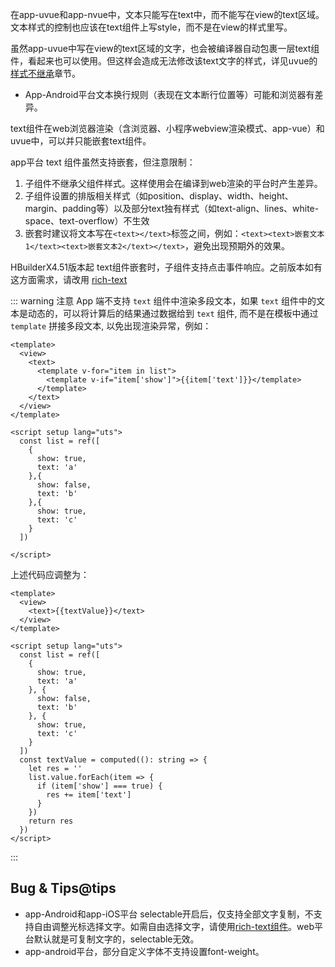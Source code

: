 <!-- ## text -->

<!-- UTSCOMJSON.text.name -->

<!-- UTSCOMJSON.text.description -->

<!-- UTSCOMJSON.text.compatibility -->

在app-uvue和app-nvue中，文本只能写在text中，而不能写在view的text区域。文本样式的控制也应该在text组件上写style，而不是在view的样式里写。

虽然app-uvue中写在view的text区域的文字，也会被编译器自动包裹一层text组件，看起来也可以使用。但这样会造成无法修改该text文字的样式，详见uvue的[样式不继承](../css/README.md#stylenoextends)章节。

<!-- UTSCOMJSON.text.attribute -->

<!-- UTSCOMJSON.text.event -->

<!-- UTSCOMJSON.text.component_type-->

- App-Android平台文本换行规则（表现在文本断行位置等）可能和浏览器有差异。

<!-- UTSCOMJSON.text.children -->

text组件在web浏览器渲染（含浏览器、小程序webview渲染模式、app-vue）和uvue中，可以并只能嵌套text组件。

app平台 text 组件虽然支持嵌套，但注意限制：
1. 子组件不继承父组件样式。这样使用会在编译到web渲染的平台时产生差异。
2. 子组件设置的排版相关样式（如position、display、width、height、margin、padding等）以及部分text独有样式（如text-align、lines、white-space、text-overflow）不生效
3. 嵌套时建议将文本写在`<text></text>`标签之间，例如：`<text><text>嵌套文本1</text><text>嵌套文本2</text></text>`，避免出现预期外的效果。

HBuilderX4.51版本起 text组件嵌套时，子组件支持点击事件响应。之前版本如有这方面需求，请改用 [rich-text](./rich-text.md)

<!-- UTSCOMJSON.text.example -->

::: warning 注意
App 端不支持 `text` 组件中渲染多段文本，如果 `text` 组件中的文本是动态的，可以将计算后的结果通过数据给到 `text` 组件, 而不是在模板中通过 `template` 拼接多段文本, 以免出现渲染异常，例如：
```vue
<template>
  <view>
    <text>
      <template v-for="item in list">
        <template v-if="item['show']">{{item['text']}}</template>
      </template>
    </text>
  </view>
</template>

<script setup lang="uts">
  const list = ref([
    {
      show: true,
      text: 'a'
    },{
      show: false,
      text: 'b'
    },{
      show: true,
      text: 'c'
    }
  ])
  
</script>
```
上述代码应调整为：
```vue
<template>
  <view>
    <text>{{textValue}}</text>
  </view>
</template>

<script setup lang="uts">
  const list = ref([
    {
      show: true,
      text: 'a'
    }, {
      show: false,
      text: 'b'
    }, {
      show: true,
      text: 'c'
    }
  ])
  const textValue = computed((): string => {
    let res = ''
    list.value.forEach(item => {
      if (item['show'] === true) {
        res += item['text']
      }
    })
    return res
  })
</script>
```
:::

<!-- UTSCOMJSON.text.reference -->

## Bug & Tips@tips
- app-Android和app-iOS平台 selectable开启后，仅支持全部文字复制，不支持自由调整光标选择文字。如需自由选择文字，请使用[rich-text组件](rich-text.md)。web平台默认就是可复制文字的，selectable无效。
- app-android平台，部分自定义字体不支持设置font-weight。
